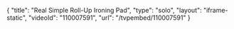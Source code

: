 {
    "title": "Real Simple Roll-Up Ironing Pad",
    "type": "solo",
    "layout": "iframe-static",
    "videoId": "110007591",
    "url": "\/tvpembed\/110007591"
}